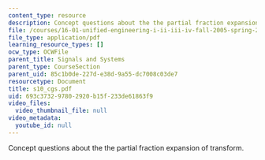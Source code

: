 ```yaml
---
content_type: resource
description: Concept questions about the the partial fraction expansion of transform.
file: /courses/16-01-unified-engineering-i-ii-iii-iv-fall-2005-spring-2006/693c373297802920b15f233de61863f9_s10_cgs.pdf
file_type: application/pdf
learning_resource_types: []
ocw_type: OCWFile
parent_title: Signals and Systems
parent_type: CourseSection
parent_uid: 85c1b0de-227d-e38d-9a55-dc7008c03de7
resourcetype: Document
title: s10_cgs.pdf
uid: 693c3732-9780-2920-b15f-233de61863f9
video_files:
  video_thumbnail_file: null
video_metadata:
  youtube_id: null
---
```

Concept questions about the the partial fraction expansion of transform.